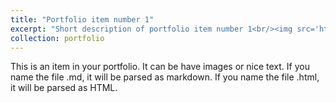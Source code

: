 ```yaml
---
title: "Portfolio item number 1"
excerpt: "Short description of portfolio item number 1<br/><img src='https://nansunpku.github.io/portfolio/images/portfolio1.JPG'>"
collection: portfolio
---
```


This is an item in your portfolio. It can be have images or nice text. If you name the file .md, it will be parsed as markdown. If you name the file .html, it will be parsed as HTML. 
